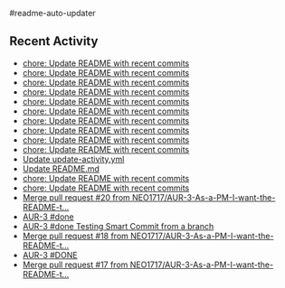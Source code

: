 #readme-auto-updater

## Recent Activity
<!-- LATEST_COMMITS:START -->
- [chore: Update README with recent commits](https://github.com/NEO1717/readme-auto-updater/commit/773da2093e699dffa04add4a7e0d11a14b991d0e)
- [chore: Update README with recent commits](https://github.com/NEO1717/readme-auto-updater/commit/f8d9e836bf12eb1452a13efe4ee86561d9263a4d)
- [chore: Update README with recent commits](https://github.com/NEO1717/readme-auto-updater/commit/c3203867100a5cddd9d38f80aaecb9c02bdb9626)
- [chore: Update README with recent commits](https://github.com/NEO1717/readme-auto-updater/commit/8e3f6375b6ad0c3cb5bfdecd2dd13dfd9fe81156)
- [chore: Update README with recent commits](https://github.com/NEO1717/readme-auto-updater/commit/758987df1f927224b15aa7033944d33e28ae6547)
- [chore: Update README with recent commits](https://github.com/NEO1717/readme-auto-updater/commit/b413e226656e96ceaf6c89c2477c797d2941a43a)
- [chore: Update README with recent commits](https://github.com/NEO1717/readme-auto-updater/commit/c20756248e2a10f9e0e4075d9d322af779f76dd3)
- [chore: Update README with recent commits](https://github.com/NEO1717/readme-auto-updater/commit/d4b47f398e7ea31e71a7c81b33eca48aa73c4bbc)
- [chore: Update README with recent commits](https://github.com/NEO1717/readme-auto-updater/commit/ad093a34b198c9065ef447c10135fbb86166119c)
- [chore: Update README with recent commits](https://github.com/NEO1717/readme-auto-updater/commit/bf11983b83938776ae36d9d3ac3dbb5f48b0419c)
- [Update update-activity.yml](https://github.com/NEO1717/readme-auto-updater/commit/454ccd0357c87c130922ae2e5b6c8e5d0fc1193a)
- [Update README.md](https://github.com/NEO1717/readme-auto-updater/commit/9759b8d6317ad52fa635da94e2caf81e371dac69)
- [chore: Update README with recent commits](https://github.com/NEO1717/readme-auto-updater/commit/d9f32f1da93330da1bef5810449868cf1544a075)
- [chore: Update README with recent commits](https://github.com/NEO1717/readme-auto-updater/commit/acaeb38a9f34d53ec510e2c1cd8bfe7a87b024d4)
- [Merge pull request #20 from NEO1717/AUR-3-As-a-PM-I-want-the-README-t…](https://github.com/NEO1717/readme-auto-updater/commit/ba9566c94b35b80b18da7f740053db3f8066b8fe)
- [AUR-3 #done](https://github.com/NEO1717/readme-auto-updater/commit/fd4c2de26ad5ca01edf69c46a93d84fd2c7a94a3)
- [AUR-3 #done Testing Smart Commit from a branch](https://github.com/NEO1717/readme-auto-updater/commit/e9dd7dc9b32ef5e170477eb8d9fd82d529d1959c)
- [Merge pull request #18 from NEO1717/AUR-3-As-a-PM-I-want-the-README-t…](https://github.com/NEO1717/readme-auto-updater/commit/79932ead8d02e50015535f9b4df78cf1c41df5af)
- [AUR-3 #DONE](https://github.com/NEO1717/readme-auto-updater/commit/0d98224d50ab1b7f929d8e3acb43d45d8ebb7629)
- [Merge pull request #17 from NEO1717/AUR-3-As-a-PM-I-want-the-README-t…](https://github.com/NEO1717/readme-auto-updater/commit/2f598de3c588b69452fd547d308090b585f96db7)
<!-- LATEST_COMMITS:END -->

